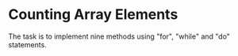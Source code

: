 # Counting Array Elements

The task is to implement nine methods using "for", "while" and "do" statements.
